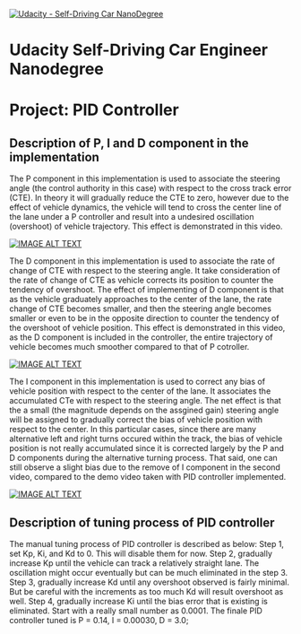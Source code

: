 [![Udacity - Self-Driving Car NanoDegree](https://s3.amazonaws.com/udacity-sdc/github/shield-carnd.svg)](http://www.udacity.com/drive)
# Udacity Self-Driving Car Engineer Nanodegree
# Project: PID Controller

## Description of P, I and D component in the implementation
The P component in this implementation is used to associate the steering angle (the control authority in this case) with respect to the cross track error (CTE). In theory it will gradually reduce the CTE to zero, however due to the effect of vehicle dynamics, the vehicle will tend to cross the center line of the lane under a P controller and result into a undesired oscillation (overshoot) of vehicle trajectory. This effect is demonstrated in this video. 

[![IMAGE ALT TEXT](http://img.youtube.com/vi/--NLQ9fG4gA/0.jpg)](https://youtu.be/Mb98TbV5mGs?t=6s)

The D component in this implementation is used to associate the rate of change of CTE with respect to the steering angle. It take consideration of the rate of change of CTE as vehicle corrects its position to counter the tendency of overshoot. The effect of implementing of D component is that as the vehicle graduately approaches to the center of the lane, the rate change of CTE becomes smaller, and then the steering angle becomes smaller or even to be in the opposite direction to counter the tendency of the overshoot of vehicle position. This effect is demonstrated in this video, as the D component is included in the controller, the entire trajectory of vehicle becomes much smoother compared to that of P cotroller. 

[![IMAGE ALT TEXT](http://img.youtube.com/vi/--NLQ9fG4gA/0.jpg)](https://youtu.be/--NLQ9fG4gA "Autonomous car with P control only")

The I component in this implementation is used to correct any bias of vehicle position with respect to the center of the lane. It associates the accumulated CTe with respect to the steering angle. The net effect is that the a small (the magnitude depends on the assgined gain) steering angle will be assigned to gradually correct the bias of vehicle position with respect to the center. In this particular cases, since there are many alternative left and right turns occured within the track, the bias of vehicle position is not really accumulated since it is corrected largely by the P and D components during the alternative turning process. That said, one can still observe a slight bias due to the remove of I component in the second video, compared to the demo video taken with PID controller implemented. 

[![IMAGE ALT TEXT](http://img.youtube.com/vi/--NLQ9fG4gA/0.jpg)](https://youtu.be/--NLQ9fG4gA "Autonomous car with P control only")

## Description of tuning process of PID controller

The manual tuning process of PID controller is described as below:
Step 1, set Kp, Ki, and Kd to 0. This will disable them for now.
Step 2, gradually increase Kp until the vehicle can track a relatively straight lane. The oscillation might occur eventually but can be much eliminated in the step 3. 
Step 3, gradually increase Kd until any overshoot observed is fairly minimal. But be careful with the increments as too much Kd will result overshoot as well.
Step 4, gradually increase Ki until the bias error that is existing is eliminated. Start with a really small number as 0.0001.
The finale PID controller tuned is P = 0.14, I = 0.00030, D = 3.0;



